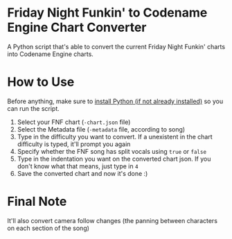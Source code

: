 # Friday Night Funkin' to Codename Engine Chart Converter
A Python script that's able to convert the current Friday Night Funkin' charts into Codename Engine charts.

# How to Use
Before anything, make sure to [install Python (if not already installed)](https://www.python.org/downloads/) so you can run the script.

1. Select your FNF chart (`-chart.json` file)
2. Select the Metadata file (`-metadata` file, according to song)
3. Type in the difficulty you want to convert. If a unexistent in the chart difficulty is typed, it'll prompt you again
4. Specify whether the FNF song has split vocals using `true` or `false`
5. Type in the indentation you want on the converted chart json. If you don't know what that means, just type in `4`
6. Save the converted chart and now it's done :)

# Final Note
It'll also convert camera follow changes (the panning between characters on each section of the song)
